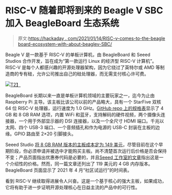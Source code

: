 # RISC-V 随着即将到来的 Beagle V SBC 加入 BeagleBoard 生态系统

> 原文:[https://hackaday . com/2021/01/14/RISC-v-comes-to-the-beagle board-ecosystem-with-about-beaglev-SBC/](https://hackaday.com/2021/01/14/risc-v-comes-to-the-beagleboard-ecosystem-with-upcoming-beaglev-sbc/)

Beagle V 是一款基于 RISC-V 的单板计算机，由 BeagleBoard 和 Seeed Studios 合作开发，旨在成为“第一款运行 Linux 的经济型 RISC-V 计算机”。RISC-V 是每个人都感兴趣的开源处理器架构，因为它绕过了英特尔或 AMD 等制造商的专有硅，允许公司推出自己的硅处理器，而无需支付核心许可费。

[![](../Images/a2253e519e18f68d63498dd7a0f94cee.png)T2】](https://hackaday.com/wp-content/uploads/2021/01/beagle-v.jpg)

BeagleBoard 长期以来一直是单板计算机领域的主要玩家之一，迄今为止由 Raspberry Pi 主导。该主板比该公司以前的产品略大，具有一个 StarFive 双核 64 位 RISC-V 处理器，运行速度为 1.0 GHz。[GitHub repo 上的规格表](https://github.com/beagleboard/beaglev/blob/main/BeagleV_Info.pdf)显示了 4 GB 和 8 GB RAM 选项，内置 WiFi 和蓝牙，支持解码的硬件视频，两个摄像头连接器，一个用于外部显示器的 DSI 连接器，以及一个全尺寸 HDMI 端口。千兆以太网、四个 USB-3 端口、一个音频插孔和作为电源的 USB-C 封装在主板的边缘。GPIO 路由至 2×20 引脚接头。

Seeed Studio [将 8 GB RAM 版本的主板成本定为 149 美元](https://www.seeedstudio.com/BeagleV-p-4828.html)，尽管目前在这个早期阶段，你必须申请并被选中才能购买主板。尚不清楚首次运行后价格是否会保持不变；产品页面指出优惠券代码是必要的，并且[Seeed 工作室的文章](https://www.seeedstudio.com/blog/2021/01/13/meet-beaglev-the-first-affordable-risc-v-single-board-computer-designed-to-run-linux/)指出这是一个介绍性的价格。然而，同一篇文章还列出了 119 美元的 4 GB 内存版本。BeagleBoard 页面显示了 2021 年 4 月“社区试运行”的时间表。

看到 RISC-V 继续取得进展令人兴奋。这是一个基于核心的强大主板，如果成功，它将有助于进一步证明开源处理核心在日益主流的产品中的可行性。